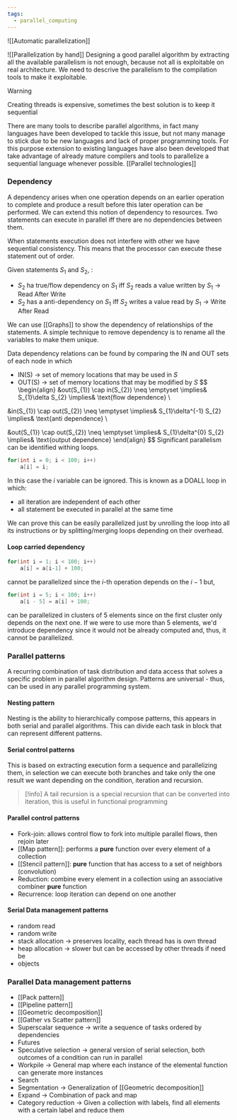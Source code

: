 ```yaml
---
tags:
  - parallel_computing
---
```

![[Automatic parallelization]]

![[Parallelization by hand]]
Designing a good parallel algorithm by extracting all the available parallelism is not enough, because not all is exploitable on real architecture. We need to descrive the parallelism to the compilation tools to make it exploitable.

>[!warning]
>Creating threads is expensive, sometimes the best solution is to keep it sequential

There are many tools to describe parallel algorithms, in fact many languages have been developed to tackle this issue, but not many manage to stick due to be new languages and lack of proper programming tools. For this purpose extension to existing languages have also been developed that take advantage of already mature compilers and tools to parallelize a sequential language whenever possible.  [[Parallel technologies]]
### Dependency

A dependency arises when one operation depends on an earlier operation to complete and produce a result before this later operation can be performed. We can extend this notion of dependency to resources. Two statements can execute in parallel iff there are no dependencies between them. 

When statements execution does not interfere with other we have sequential consistency. This means that the processor can execute these  statement out of order.

Given statements $S_{1}$ and $S_{2}$, :
- $S_{2}$ ha true/flow dependency on $S_{1}$ iff $S_{2}$ reads a value written by $S_{1}$ -> Read After Write
- $S_{2}$ has a anti-dependency on $S_{1}$ iff $S_{2}$ writes a value read by $S_{1}$ -> Write After Read

We can use [[Graphs]] to show the dependency of relationships of the statements.
A simple technique to remove dependency is to rename all the variables to make them unique.

Data dependency relations can be found by comparing the IN and OUT sets of each node in which
- IN(S) $\to$ set of memory locations that may be used in $S$
- OUT(S) $\to$ set of memory locations that may be modified by $S$
$$
\begin{align}
&out(S_{1}) \cap in(S_{2}) \neq \emptyset \implies& S_{1}\delta S_{2} \implies& \text{flow dependence} \\

&in(S_{1}) \cap out(S_{2}) \neq \emptyset \implies& S_{1}\delta^{-1} S_{2} \implies& \text{anti dependence} \\

&out(S_{1}) \cap out(S_{2}) \neq \emptyset \implies& S_{1}\delta^{0} S_{2} \implies& \text{output dependence}
\end{align}
$$
Significant parallelism can be identified withing loops.
```c
for(int i = 0; i < 100; i++)
	a[i] = i;
```
In this case the $i$ variable can be ignored. This is known as a DOALL loop in which:
- all iteration are independent of each other
- all statement be executed in parallel at the same time

We can prove this can be easily parallelized just by unrolling the loop into all its instructions or by splitting/merging loops depending on their overhead.
#### Loop carried dependency
```c
for(int i = 1; i < 100; i++)
	a[i] = a[i-1] + 100;
```
cannot be parallelized since the $i$-th operation depends on the $i-1$ but,
```c
for(int i = 5; i < 100; i++)
	a[i - 5] = a[i] + 100;
```
can be parallelized in clusters of $5$ elements since on the first cluster only depends on the next one. If we were to use more than $5$ elements, we'd introduce dependency since it would not be already computed and, thus, it cannot be parallelized.
### Parallel patterns

A recurring combination of task distribution and data access that solves a specific problem in parallel algorithm design. Patterns are universal - thus, can be used in any parallel programming system. 
#### Nesting pattern

Nesting is the ability to hierarchically compose patterns, this appears in both serial and parallel algorithms. This can divide each task in block that can represent different patterns.
#### Serial control patterns

This is based on extracting execution form a sequence and parallelizing them, in selection we can execute both branches and take only the one result we want depending on the condition, iteration and recursion.

>[!info]
>A tail recursion is a special recursion that can be converted into iteration, this is useful in functional programming
#### Parallel control patterns

- Fork-join: allows control flow to fork into multiple parallel flows, then rejoin later
- [[Map pattern]]: performs a **pure** function over every element of a collection
- [[Stencil pattern]]: **pure** function that has access to a set of neighbors (convolution)
- Reduction: combine every element in a collection using an associative combiner **pure** function
- Recurrence: loop iteration can depend on one another

#### Serial Data management patterns

- random read
- random write
- stack allocation $\to$ preserves locality, each thread has is own thread
- heap allocation $\to$ slower but can be accessed by other threads if need be
- objects

### Parallel Data management patterns

- [[Pack pattern]]
- [[Pipeline pattern]]
- [[Geometric decomposition]]
- [[Gather vs Scatter pattern]]
- Superscalar sequence -> write a sequence of tasks ordered by dependencies
- Futures
- Speculative selection -> general version of serial selection, both outcomes of a condition can run in parallel
- Workpile -> General map where each instance of the elemental function can generate more instances
- Search
- Segmentation -> Generalization of [[Geometric decomposition]]
- Expand -> Combination of pack and map
- Category reduction -> Given a collection with labels, find all elements with a certain label and reduce them
